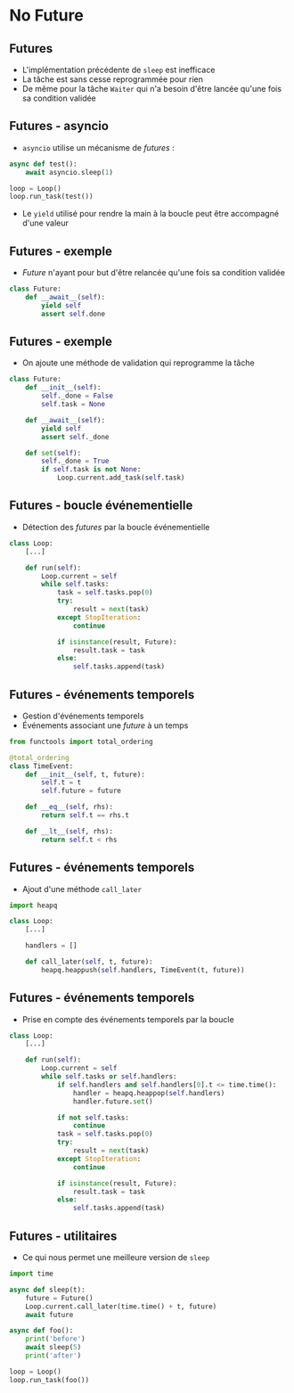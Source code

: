 # No Future


## Futures

* L'implémentation précédente de `sleep` est inefficace
* La tâche est sans cesse reprogrammée pour rien
* De même pour la tâche `Waiter` qui n'a besoin d'être lancée qu'une fois sa condition validée


## Futures - asyncio

* `asyncio` utilise un mécanisme de _futures_ :

```python
async def test():
    await asyncio.sleep(1)

loop = Loop()
loop.run_task(test())
```

* Le `yield` utilisé pour rendre la main à la boucle peut être accompagné d'une valeur


## Futures - exemple

* _Future_ n'ayant pour but d'être relancée qu'une fois sa condition validée

```python
class Future:
    def __await__(self):
        yield self
        assert self.done
```


## Futures - exemple

* On ajoute une méthode de validation qui reprogramme la tâche

```python
class Future:
    def __init__(self):
        self._done = False
        self.task = None

    def __await__(self):
        yield self
        assert self._done

    def set(self):
        self._done = True
        if self.task is not None:
            Loop.current.add_task(self.task)
```


## Futures - boucle événementielle

* Détection des _futures_ par la boucle événementielle

```python
class Loop:
    [...]

    def run(self):
        Loop.current = self
        while self.tasks:
            task = self.tasks.pop(0)
            try:
                result = next(task)
            except StopIteration:
                continue

            if isinstance(result, Future):
                result.task = task
            else:
                self.tasks.append(task)
```


## Futures - événements temporels

* Gestion d'événements temporels
* Événements associant une _future_ à un temps

```python
from functools import total_ordering

@total_ordering
class TimeEvent:
    def __init__(self, t, future):
        self.t = t
        self.future = future

    def __eq__(self, rhs):
        return self.t == rhs.t

    def __lt__(self, rhs):
        return self.t < rhs
```


## Futures - événements temporels

* Ajout d'une méthode `call_later`

```python
import heapq

class Loop:
    [...]

    handlers = []

    def call_later(self, t, future):
        heapq.heappush(self.handlers, TimeEvent(t, future))
```


## Futures - événements temporels

* Prise en compte des événements temporels par la boucle

```python
class Loop:
    [...]

    def run(self):
        Loop.current = self
        while self.tasks or self.handlers:
            if self.handlers and self.handlers[0].t <= time.time():
                handler = heapq.heappop(self.handlers)
                handler.future.set()

            if not self.tasks:
                continue
            task = self.tasks.pop(0)
            try:
                result = next(task)
            except StopIteration:
                continue

            if isinstance(result, Future):
                result.task = task
            else:
                self.tasks.append(task)
```


## Futures - utilitaires

* Ce qui nous permet une meilleure version de `sleep`

```python
import time

async def sleep(t):
    future = Future()
    Loop.current.call_later(time.time() + t, future)
    await future
```

```python
async def foo():
    print('before')
    await sleep(5)
    print('after')
```

```python
loop = Loop()
loop.run_task(foo())
```
